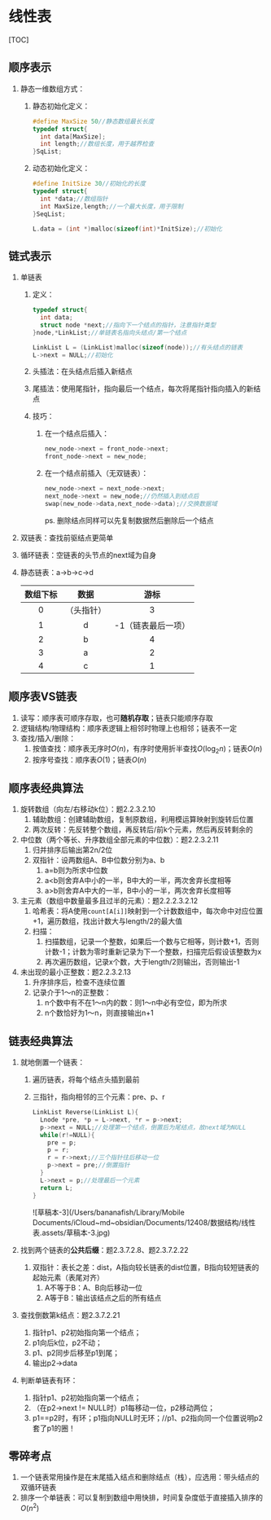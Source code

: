 # 线性表

[TOC]

## 顺序表示

1. 静态一维数组方式：

   1. 静态初始化定义：

      ```c
      #define MaxSize 50//静态数组最长长度
      typedef struct{
        int data[MaxSize];
        int length;//数组长度，用于越界检查
      }SqList;
      ```

   2. 动态初始化定义：

      ```c
      #define InitSize 30//初始化的长度
      typedef struct{
        int *data;//数组指针
        int MaxSize,length;//一个最大长度，用于限制
      }SeqList;
      
      L.data = (int *)malloc(sizeof(int)*InitSize);//初始化
      ```



## 链式表示

1. 单链表

   1. 定义：

      ```c
      typedef struct{
        int data;
        struct node *next;//指向下一个结点的指针，注意指针类型
      }node,*LinkList;//单链表名指向头结点/第一个结点
      
      LinkList L = (LinkList)malloc(sizeof(node));//有头结点的链表
      L->next = NULL;//初始化
      ```

   2. 头插法：在头结点后插入新结点

   3. 尾插法：使用尾指针，指向最后一个结点，每次将尾指针指向插入的新结点

   4. 技巧：

      1. 在一个结点后插入：

         ```c
         new_node->next = front_node->next;
         front_node->next = new_node;
         ```

      2. 在一个结点前插入（无双链表）：

         ```c
         new_node->next = next_node->next;
         next_node->next = new_node;//仍然插入到结点后
         swap(new_node->data,next_node->data);//交换数据域
         ```

         ps. 删除结点同样可以先复制数据然后删除后一个结点

2. 双链表：查找前驱结点更简单

3. 循环链表：空链表的头节点的next域为自身

4. 静态链表：a->b->c->d

   | 数组下标 |    数据    |        游标        |
   | :------: | :--------: | :----------------: |
   |    0     | （头指针） |         3          |
   |    1     |     d      | -1（链表最后一项） |
   |    2     |     b      |         4          |
   |    3     |     a      |         2          |
   |    4     |     c      |         1          |



## 顺序表VS链表

1. 读写：顺序表可顺序存取，也可**随机存取**；链表只能顺序存取
2. 逻辑结构/物理结构：顺序表逻辑上相邻时物理上也相邻；链表不一定
3. 查找/插入/删除：
   1. 按值查找：顺序表无序时$O(n)$，有序时使用折半查找$O(\log_2{n})$；链表$O(n)$
   2. 按序号查找：顺序表$O(1)$；链表$O(n)$



## 顺序表经典算法

1. 旋转数组（向左/右移动k位）：题2.2.3.2.10
   1. 辅助数组：创建辅助数组，复制原数组，利用模运算映射到旋转后位置
   2. 两次反转：先反转整个数组，再反转后/前k个元素，然后再反转剩余的
2. 中位数（两个等长、升序数组全部元素的中位数）：题2.2.3.2.11
   1. 归并排序后输出第2n/2位
   2. 双指针：设两数组A、B中位数分别为a、b
      1. a=b则为所求中位数
      2. a<b则舍弃A中小的一半，B中大的一半，两次舍弃长度相等
      3. a>b则舍弃A中大的一半，B中小的一半，两次舍弃长度相等
3. 主元素（数组中数量最多且过半的元素）：题2.2.2.3.2.12
   1. 哈希表：将A使用`count[A[i]]`映射到一个计数数组中，每次命中对应位置+1，遍历数组，找出计数大与length/2的最大值
   2. 扫描：
      1. 扫描数组，记录一个整数，如果后一个数与它相等，则计数+1，否则计数-1；计数为零时重新记录为下一个整数，扫描完后假设该整数为x
      2. 再次遍历数组，记录x个数，大于length/2则输出，否则输出-1
4. 未出现的最小正整数：题2.2.3.2.13
   1. 升序排序后，检查不连续位置
   2. 记录介于1～n的正整数：
      1. n个数中有不在1～n内的数：则1～n中必有空位，即为所求
      2. n个数恰好为1～n，则直接输出n+1



## 链表经典算法

1. 就地倒置一个链表：

   1. 遍历链表，将每个结点头插到最前

   2. 三指针，指向相邻的三个元素：pre、p、r

      ```c
      LinkList Reverse(LinkList L){
        Lnode *pre, *p = L->next, *r = p->next;
        p->next = NULL;//处理第一个结点，倒置后为尾结点，故next域为NULL
        while(r!=NULL){
          pre = p;
          p = r;
          r = r->next;//三个指针往后移动一位
          p->next = pre;//倒置指针
        }
        L->next = p;//处理最后一个元素
        return L;
      }
      ```

      ![草稿本-3](/Users/bananafish/Library/Mobile Documents/iCloud~md~obsidian/Documents/12408/数据结构/线性表.assets/草稿本-3.jpg)

2. 找到两个链表的**公共后缀**：题2.3.7.2.8、题2.3.7.2.22
   1. 双指针：表长之差：dist，A指向较长链表的dist位置，B指向较短链表的起始元素（表尾对齐）
      1. A不等于B：A、B向后移动一位
      2. A等于B：输出该结点之后的所有结点
3. 查找倒数第k结点：题2.3.7.2.21
   1. 指针p1、p2初始指向第一个结点；
   2. p1向后k位，p2不动；
   3. p1、p2同步后移至p1到尾；
   4. 输出p2->data
4. 判断单链表有环：
   1. 指针p1、p2初始指向第一个结点；
   2. （在p2->next != NULL时）p1每移动一位，p2移动两位；
   3. p1==p2时，有环；p1指向NULL时无环；//p1、p2指向同一个位置说明p2套了p1的圈！

## 零碎考点

1. 一个链表常用操作是在末尾插入结点和删除结点（栈），应选用：带头结点的双循环链表
2. 排序一个单链表：可以复制到数组中用快排，时间复杂度低于直接插入排序的$O(n^2)$